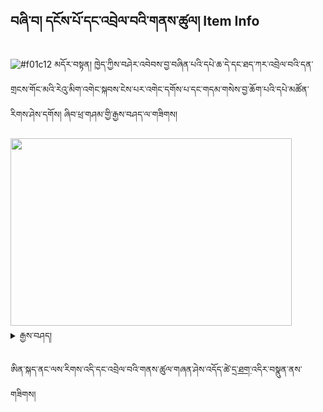 ## བཞི་བ། དངོས་པོ་དང་འབྲེལ་བའི་གནས་ཚུལ། Item Info

![#f01c12](https://placehold.it/15/1589F0/000000?text=+) མདོར་བསྟན། ཁྱེད་ཀྱིས་བཤེར་འབེབས་བྱ་བཞིན་པའི་དཔེ་ཆ་དེ་དང་ཐད་ཀར་འབྲེལ་བའི་དན་གྲངས་གོང་མའི་རེའུ་མིག་འགེང་སྐབས་ངེས་པར་འགེང་དགོས་པ་དང་གདམ་གསེས་བྱ་ཆོག་པའི་དཔེ་མཚོན་རིགས་ཤེས་དགོས། ཞིབ་ཕྲ་གཤམ་གྱི་རྒྱས་བཤད་ལ་གཟིགས།

<img src="https://user-images.githubusercontent.com/28945342/77988073-0793ee00-734e-11ea-81d7-d730268a88a0.png" height="300" width="450" >

<details><summary>རྒྱས་བཤད།</summary><blockquote>

བཤེར་འབེབས་བྱ་རྒྱུའི་དཔེ་ཆ་འམ་དངོས་པོ་དེ་དང་འབྲེལ་བའི་རེའུ་མིག་འགེང་ཚུལ།

![image](https://user-images.githubusercontent.com/28945342/77899310-1bd4de00-72af-11ea-8daf-29ccad8c3d88.png)

百度 ཀྱི་ས་བཀྲའི་ནང་བལྟས་ཏེ་དེའི་ནང་ས་གནས་དེའི་མིང་གང་བྲིས་པ་དེ་འབྲི་དགོས།

![image](https://user-images.githubusercontent.com/28945342/77983958-e11c8580-7342-11ea-9c84-a013b7d2976b.png)

ཤོག་ངོས་ཆད་པའི་རིགས་ཀྱི་ཤོག་གྲངས་གང་ནས་གང་བར་ཆད་ཡོད་མེད་ཐོར་འགོད་དགོས།

![image](https://user-images.githubusercontent.com/28945342/77984535-62284c80-7344-11ea-9063-e629f58b0e8e.png)

ནང་བསྟན་དཔེ་ཚོགས་ལྟེ་གནས་ཀྱིས་བོད་ཀྱི་དགོན་པ་དང་དཔེ་མཛོད་ཁང་དེ་བཞིན་པར་ཁང་སོགས་ལ་ཨང་གྲངས་རེ་སྤྲད་ཡོད། ཚོགས་པའི་དྲ་ཚིགས་ནང་དཔེ་མཛོད་དེའི་ཨང་ཡོད་ཚེ་ཨང་ཁོ་ན་བྲིས་པས་ཆོག དྲ་ཚིགས་་ནང་ཡོདཔའི་དཔེ་མཚོན་ [དྲ་ཐག་](https://www.tbrc.org/?locale=bo#!rid=G163) འདིར་གཟིགས།

![image](https://user-images.githubusercontent.com/28945342/77984822-407b9500-7345-11ea-97f8-bf19f148d581.png)

ཚོགས་པའི་དྲ་ཚིགས་ཀྱི་མི་སྣའི་དཀར་ཆག་ནང་བཀོད་ཀྱི་ཆོས་བརྒྱུད་ལྟར་འཇོག་དགོས། ཚོགས་པའི་དྲ་ཚིགས་ནང་གི་ཆོས་བརྒྱུད་དབྱེ་སྟངས་ཀྱི་དཔེ་མཚོན་[དྲ་ཐག་](https://www.tbrc.org/?locale=bo#!persons/tradition)འདིར་གཟིགས།

![image](https://user-images.githubusercontent.com/28945342/77985645-a10bd180-7347-11ea-878e-608dc67ecbb3.png)

བཤེར་འབེབས་པས་དཔེ་ཆ་དེ་ཇི་ལྟར་རྙེད་ཚུལ་གྱི་འགྲེལ་བཤད་སྟབས་བདེ་དང་ཁ་གསལ་ཞིག་ཕྲིས།

</blockquote></details>

ཨིན་སྐད་ནང་ལས་རིགས་འདི་དང་འབྲེལ་བའི་གནས་ཚུལ་གཞན་ཤེས་འདོད་ཚེ་[དྲ་ཐག་](https://www.loc.gov/bibframe/docs/bibframe2-model.html)འདིར་བསྣུན་ནས་གཟིགས།
